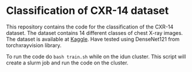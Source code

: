 # Classification of CXR-14 dataset

This repository contains the code for the classification of the CXR-14 dataset. The dataset contains 14 different classes of chest X-ray images. The dataset is available at [Kaggle](https://www.kaggle.com/nih-chest-xrays/data).
Have tested using DenseNet121 from torchxrayvision library. 

To run the code do `bash train.sh` while on the idun cluster. This script will create a slurm job and run the code on the cluster.